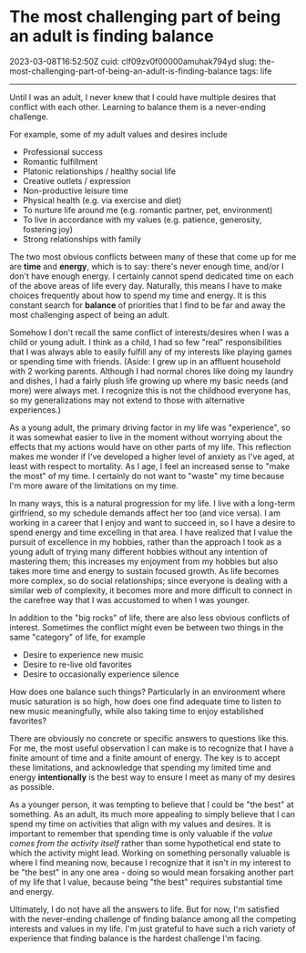 # The most challenging part of being an adult is finding balance

2023-03-08T16:52:50Z
cuid: clf09zv0f00000amuhak794yd
slug: the-most-challenging-part-of-being-an-adult-is-finding-balance
tags: life

---

Until I was an adult, I never knew that I could have multiple desires that conflict with each other. Learning to balance them is a never-ending challenge.

For example, some of my adult values and desires include

- Professional success
- Romantic fulfillment
- Platonic relationships / healthy social life
- Creative outlets / expression
- Non-productive leisure time
- Physical health (e.g. via exercise and diet)
- To nurture life around me (e.g. romantic partner, pet, environment)
- To live in accordance with my values (e.g. patience, generosity, fostering joy)
- Strong relationships with family

The two most obvious conflicts between many of these that come up for me are **time** and **energy**, which is to say: there's never enough time, and/or I don't have enough energy. I certainly cannot spend dedicated time on each of the above areas of life every day. Naturally, this means I have to make choices frequently about how to spend my time and energy. It is this constant search for **balance** of priorities that I find to be far and away the most challenging aspect of being an adult.

Somehow I don't recall the same conflict of interests/desires when I was a child or young adult. I think as a child, I had so few "real" responsibilities that I was always able to easily fulfill any of my interests like playing games or spending time with friends. (Aside: I grew up in an affluent household with 2 working parents. Although I had normal chores like doing my laundry and dishes, I had a fairly plush life growing up where my basic needs (and more) were always met. I recognize this is not the childhood everyone has, so my generalizations may not extend to those with alternative experiences.)

As a young adult, the primary driving factor in my life was "experience", so it was somewhat easier to live in the moment without worrying about the effects that my actions would have on other parts of my life. This reflection makes me wonder if I've developed a higher level of anxiety as I've aged, at least with respect to mortality. As I age, I feel an increased sense to "make the most" of my time. I certainly do not want to "waste" my time because I'm more aware of the limitations on my time.

In many ways, this is a natural progression for my life. I live with a long-term girlfriend, so my schedule demands affect her too (and vice versa). I am working in a career that I enjoy and want to succeed in, so I have a desire to spend energy and time excelling in that area. I have realized that I value the pursuit of excellence in my hobbies, rather than the approach I took as a young adult of trying many different hobbies without any intention of mastering them; this increases my enjoyment from my hobbies but also takes more time and energy to sustain focused growth. As life becomes more complex, so do social relationships; since everyone is dealing with a similar web of complexity, it becomes more and more difficult to connect in the carefree way that I was accustomed to when I was younger.

In addition to the "big rocks" of life, there are also less obvious conflicts of interest. Sometimes the conflict might even be between two things in the same "category" of life, for example

- Desire to experience new music
- Desire to re-live old favorites
- Desire to occasionally experience silence

How does one balance such things? Particularly in an environment where music saturation is so high, how does one find adequate time to listen to new music meaningfully, while also taking time to enjoy established favorites?

There are obviously no concrete or specific answers to questions like this. For me, the most useful observation I can make is to recognize that I have a finite amount of time and a finite amount of energy. The key is to accept these limitations, and acknowledge that spending my limited time and energy **intentionally** is the best way to ensure I meet as many of my desires as possible.

As a younger person, it was tempting to believe that I could be "the best" at something. As an adult, its much more appealing to simply believe that I can spend my time on activities that align with my values and desires. It is important to remember that spending time is only valuable if the _value comes from the activity itself_ rather than some hypothetical end state to which the activity might lead. Working on something personally valuable is where I find meaning now, because I recognize that it isn't in my interest to be "the best" in any one area - doing so would mean forsaking another part of my life that I value, because being "the best" requires substantial time and energy.

Ultimately, I do not have all the answers to life. But for now, I'm satisfied with the never-ending challenge of finding balance among all the competing interests and values in my life. I'm just grateful to have such a rich variety of experience that finding balance is the hardest challenge I'm facing.
